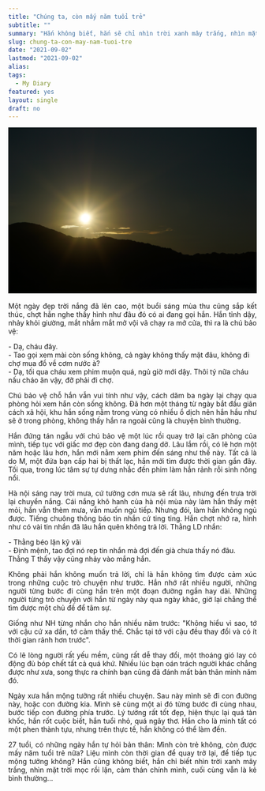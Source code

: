 ```yaml
---
title: "Chúng ta, còn mấy năm tuổi trẻ"
subtitle: ""
summary: "Hắn không biết, hắn sẽ chỉ nhìn trời xanh mây trắng, nhìn mặt trời mọc rồi lặn, cảm thán mình, cuối cùng vẫn là kẻ bình thường. Có ngày, hắn tự nói với mình, hắn không còn trẻ nữa..."
slug: chung-ta-con-may-nam-tuoi-tre
date: "2021-09-02"
lastmod: "2021-09-02"
alias:
tags:
  - My Diary
featured: yes
layout: single
draft: no
---
```


<p style = "text-align: center"><img src="./featured.jpg"></p>

<p style = "text-align: justify">Một ngày đẹp trời nắng đã lên cao, một buổi sáng mùa thu cũng sắp kết thúc, chợt hắn nghe thấy hình như đâu đó có ai đang gọi hắn. Hắn tỉnh dậy, nhảy khỏi giường, mắt nhắm mắt mở vội vã chạy ra mở cửa, thì ra là chú bảo vệ:</p>

\- Dạ, cháu đây. <br>
\- Tao gọi xem mài còn sống không, cả ngày không thấy mặt đâu, không đi chợ mua đồ về cơm nước à? <br>
\- Dạ, tối qua cháu xem phim muộn quá, ngủ giờ mới dậy. Thôi tý nữa cháu nấu cháo ăn vậy, đỡ phải đi chợ.

<p style = "text-align: justify">Chú bảo vệ chỗ hắn vẫn vui tính như vậy, cách dăm ba ngày lại chạy qua phòng hỏi xem hắn còn sống không. Đã hơn một tháng từ ngày bắt đầu giãn cách xã hội, khu hắn sống nằm trong vùng có nhiều ổ dịch nên hắn hầu như sẽ ở trong phòng, không thấy hắn ra ngoài cũng là chuyện bình thường.</p>

<p style = "text-align: justify">Hắn đứng tán ngẫu với chú bảo vệ một lúc rồi quay trở lại căn phòng của mình, tiếp tục với giấc mơ đẹp còn đang dang dở. Lâu lắm rồi, có lẽ hơn một năm hoặc lâu hơn, hắn mới nằm xem phim đến sáng như thế này. Tất cả là do M, một đứa bạn cấp hai bị thất lạc, hắn mới tìm được thời gian gần đây. Tối qua, trong lúc tâm sự tự dưng nhắc đến phim làm hắn rảnh rỗi sinh nông nổi.</p>

<p style = "text-align: justify">Hà nội sáng nay trời mưa, cứ tưởng cơn mưa sẽ rất lâu, nhưng đến trưa trời lại chuyển nắng. Cái nắng khô hanh của hà nội mùa này làm hắn thấy mệt mỏi, hắn vẫn thèm mưa, vẫn muốn ngủ tiếp. Nhưng đói, làm hắn không ngủ được. Tiếng chuông thông báo tin nhắn cứ ting ting. Hắn chợt nhớ ra, hình như có vài tin nhắn đã lâu hắn quên không trả lời. Thằng LD nhắn:</p>

\- Thằng béo lặn kỹ vãi </br>
\- Định mệnh, tao đợi nó rep tin nhắn mà đợi đến già chưa thấy nó đâu. Thằng T thấy vậy cũng nhảy vào mắng hắn.

<p style = "text-align: justify">Không phải hắn không muốn trả lời, chỉ là hắn không tìm được cảm xúc trong những cuộc trò chuyện như trước. Hắn nhớ rất nhiều người, những người từng bước đi cùng hắn trên một đoạn đường ngắn hay dài. Những người từng trò chuyện với hắn từ ngày này qua ngày khác, giờ lại chẳng thể tìm được một chủ đề để tâm sự.</p>

<p style = "text-align: justify">Giống như NH từng nhắn cho hắn nhiều năm trước: "Không hiểu vì sao, tớ với cậu cứ xa dần, tớ cảm thấy thế. Chắc tại tớ với cậu đều thay đổi và có ít thời gian rảnh hơn trước".</p>

<p style = "text-align: justify">Có lẽ lòng người rất yếu mềm, cũng rất dễ thay đổi, một thoáng gió lay cỏ động đủ bóp chết tất cả quá khứ. Nhiều lúc bạn oán trách người khác chẳng được như xưa, song thực ra chính bạn cũng đã đánh mất bản thân mình năm đó.</p>

<p style = "text-align: justify">Ngày xưa hắn mộng tưởng rất nhiều chuyện. Sau này mình sẽ đi con đường này, hoặc con đường kia. Mình sẽ cùng một ai đó từng bước đi cùng nhau, bước tiếp con đường phía trước. Lý tưởng rất tốt đẹp, hiện thực lại quá tàn khốc, hắn rốt cuộc biết, hắn tuổi nhỏ, quá ngây thơ. Hắn cho là mình tất có một phen thành tựu, nhưng trên thực tế, hắn không có thể làm đến.</p>

<p style = "text-align: justify">27 tuổi, có những ngày hắn tự hỏi bản thân: Mình còn trẻ không, còn được mấy năm tuổi trẻ nữa? Liệu mình còn thời gian để quay trở lại, để tiếp tục mộng tưởng không? Hắn cũng không biết, hắn chỉ biết nhìn trời xanh mây trắng, nhìn mặt trời mọc rồi lặn, cảm thán chính mình, cuối cùng vẫn là kẻ bình thường...</p>
